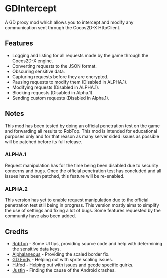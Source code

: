 # GDIntercept

A GD proxy mod which allows you to intercept and modify any communication sent through the Cocos2D-X HttpClient.

## Features

- Logging and listing for all requests made by the game through the Cocos2D-X engine.
- Converting requests to the JSON format.
- Obscuring sensitive data.
- Capturing requests before they are encrypted.
- Pausing requests to modify them (Disabled in ALPHA.1).
- Modifying requests (Disabled in ALPHA.1).
- Blocking requests (Disabled in Alpha.1).
- Sending custom requests (Disabled in Alpha.1).

## Notes

This mod has been tested by doing an official penetration test on the game and forwarding all results to RobTop. This mod is intended for educational purposes only and for that reason as many server sided issues as possible will be patched before its full release.

### ALPHA.1

Request manipulation has for the time being been disabled due to security concerns and bugs. Once the official penetration test has concluded and all issues have been patched, this feature will be re-enabled.

### ALPHA.2

This version has yet to enable request manipulation due to the official penetration test still being in progress. This version mostly aims to simplify the use of settings and fixing a lot of bugs. Some features requested by the community have also been added.

## Credits

- [RobTop](https://www.youtube.com/@RobTopGames) - Some UI tips, providing source code and help with determining the sensitive data keys.
- [Alphalaneous](https://github.com/Alphalaneous) - Providing the scaled border fix.
- [GD Endy](https://www.youtube.com/@GDEndy) - Helping out with sprite scaling issues.
- [HJfod](https://github.com/HJfod) - Helping out with issues and geode specific quirks.
- [Justin](https://github.com/hiimjustin000) - Finding the cause of the Android crashes.
